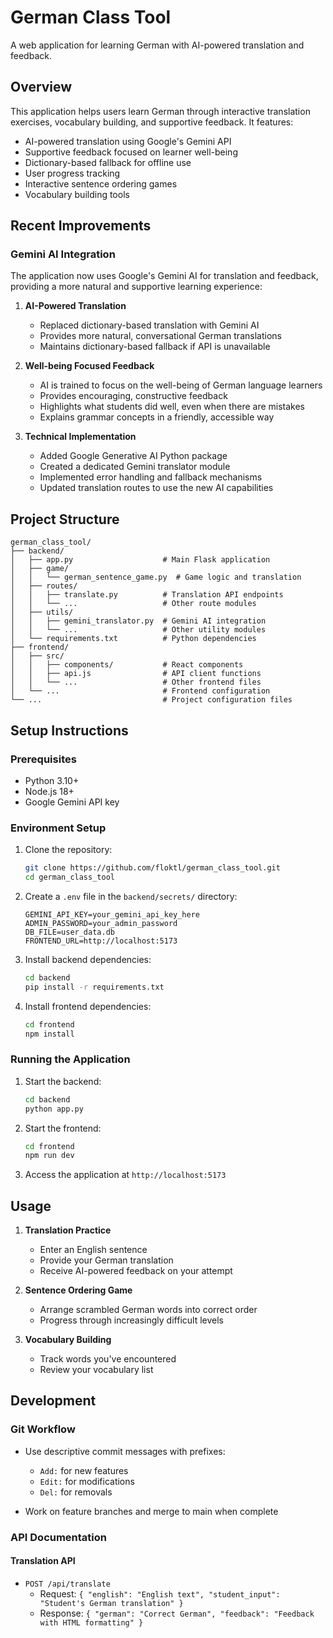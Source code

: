 # German Class Tool

A web application for learning German with AI-powered translation and feedback.

## Overview

This application helps users learn German through interactive translation exercises, vocabulary building, and supportive feedback. It features:

- AI-powered translation using Google's Gemini API
- Supportive feedback focused on learner well-being
- Dictionary-based fallback for offline use
- User progress tracking
- Interactive sentence ordering games
- Vocabulary building tools

## Recent Improvements

### Gemini AI Integration

The application now uses Google's Gemini AI for translation and feedback, providing a more natural and supportive learning experience:

1. **AI-Powered Translation**
   - Replaced dictionary-based translation with Gemini AI
   - Provides more natural, conversational German translations
   - Maintains dictionary-based fallback if API is unavailable

2. **Well-being Focused Feedback**
   - AI is trained to focus on the well-being of German language learners
   - Provides encouraging, constructive feedback
   - Highlights what students did well, even when there are mistakes
   - Explains grammar concepts in a friendly, accessible way

3. **Technical Implementation**
   - Added Google Generative AI Python package
   - Created a dedicated Gemini translator module
   - Implemented error handling and fallback mechanisms
   - Updated translation routes to use the new AI capabilities

## Project Structure

```
german_class_tool/
├── backend/
│   ├── app.py                    # Main Flask application
│   ├── game/
│   │   └── german_sentence_game.py  # Game logic and translation
│   ├── routes/
│   │   ├── translate.py          # Translation API endpoints
│   │   └── ...                   # Other route modules
│   ├── utils/
│   │   ├── gemini_translator.py  # Gemini AI integration
│   │   └── ...                   # Other utility modules
│   └── requirements.txt          # Python dependencies
├── frontend/
│   ├── src/
│   │   ├── components/           # React components
│   │   ├── api.js                # API client functions
│   │   └── ...                   # Other frontend files
│   └── ...                       # Frontend configuration
└── ...                           # Project configuration files
```

## Setup Instructions

### Prerequisites

- Python 3.10+
- Node.js 18+
- Google Gemini API key

### Environment Setup

1. Clone the repository:
   ```bash
   git clone https://github.com/floktl/german_class_tool.git
   cd german_class_tool
   ```

2. Create a `.env` file in the `backend/secrets/` directory:
   ```
   GEMINI_API_KEY=your_gemini_api_key_here
   ADMIN_PASSWORD=your_admin_password
   DB_FILE=user_data.db
   FRONTEND_URL=http://localhost:5173
   ```

3. Install backend dependencies:
   ```bash
   cd backend
   pip install -r requirements.txt
   ```

4. Install frontend dependencies:
   ```bash
   cd frontend
   npm install
   ```

### Running the Application

1. Start the backend:
   ```bash
   cd backend
   python app.py
   ```

2. Start the frontend:
   ```bash
   cd frontend
   npm run dev
   ```

3. Access the application at `http://localhost:5173`

## Usage

1. **Translation Practice**
   - Enter an English sentence
   - Provide your German translation
   - Receive AI-powered feedback on your attempt

2. **Sentence Ordering Game**
   - Arrange scrambled German words into correct order
   - Progress through increasingly difficult levels

3. **Vocabulary Building**
   - Track words you've encountered
   - Review your vocabulary list

## Development

### Git Workflow

- Use descriptive commit messages with prefixes:
  - `Add:` for new features
  - `Edit:` for modifications
  - `Del:` for removals

- Work on feature branches and merge to main when complete

### API Documentation

#### Translation API

- `POST /api/translate`
  - Request: `{ "english": "English text", "student_input": "Student's German translation" }`
  - Response: `{ "german": "Correct German", "feedback": "Feedback with HTML formatting" }`
